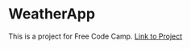 # WeatherApp

This is a project for Free Code Camp.
[Link to Project](https://fa-v.github.io/weather-app/)
